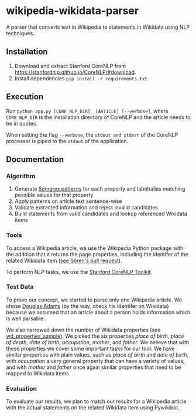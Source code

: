# wikipedia-wikidata-parser
A parser that converts text in Wikipedia to statements in Wikidata using NLP techniques.

## Installation
1. Download and extract Stanford CoreNLP from https://stanfordnlp.github.io/CoreNLP/#download.
2. Install dependencies `pip install -r requirements.txt`.

## Execution
Run `python app.py [CORE_NLP_DIR]  [ARTICLE] [--verbose]`, where `CORE_NLP_DIR` is the installation directory of CoreNLP and the article needs to be in quotes.

When setting the flag `--verbose`, the `stdout and stderr` of the CoreNLP processor is piped to the `stdout` of the application.

## Documentation

### Algorithm
1. Generate [Semgrex patterns](https://nlp.stanford.edu/nlp/javadoc/javanlp/edu/stanford/nlp/semgraph/semgrex/SemgrexPattern.html) for each property and label/alias matching possible values for that property
2. Apply patterns on article text sentence-wise
3. Validate extracted information and reject invalid candidates
4. Build statements from valid candidates and lookup referenced Wikidata items

### Tools
To access a Wikipedia article, we use the Wikipedia Python package with the addition that it returns the page properties, including the identifer of the related Wikidata item ([see Sören's pull request](https://github.com/goldsmith/Wikipedia/pull/147)).

To perform NLP tasks, we use the [Stanford CoreNLP Toolkit](https://stanfordnlp.github.io/CoreNLP/).

### Test Data
To prove our concept, we started to parse only one Wikipedia article. We chose [Douglas Adams](https://en.wikipedia.org/wiki/Douglas_Adams) (by the way, check his identifer on Wikidata) because we assumed that an article about a person holds information which is well parsable.

We also narrowed down the number of Wikidata properties (see [wd_properties_sample](data/wd_properties_sample.json)). We picked the six properties _place of birth_, _place of death_, _date of birth_, _occupation_, _mother_, and _father_. We believe that with these properties we cover some important tasks for our tool: We have similar properties with plain values, such as _place of birth_ and _date of birth_, with _occupation_ a very general property that can have a variety of values, and with _mother_ and _father_ once again similar properties that need to be mapped to Wikidata items.

### Evaluation
To evaluate our results, we plan to match our results for a Wikipedia article with the actual statements on the related Wikidata item using Pywikibot.

